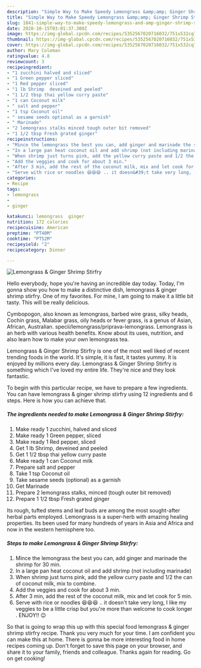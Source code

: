 ```yaml
---
description: "Simple Way to Make Speedy Lemongrass &amp;amp; Ginger Shrimp Stirfry"
title: "Simple Way to Make Speedy Lemongrass &amp;amp; Ginger Shrimp Stirfry"
slug: 1841-simple-way-to-make-speedy-lemongrass-and-amp-ginger-shrimp-stirfry
date: 2020-10-15T03:01:37.300Z
image: https://img-global.cpcdn.com/recipes/5352567020716032/751x532cq70/lemongrass-ginger-shrimp-stirfry-recipe-main-photo.jpg
thumbnail: https://img-global.cpcdn.com/recipes/5352567020716032/751x532cq70/lemongrass-ginger-shrimp-stirfry-recipe-main-photo.jpg
cover: https://img-global.cpcdn.com/recipes/5352567020716032/751x532cq70/lemongrass-ginger-shrimp-stirfry-recipe-main-photo.jpg
author: Mary Coleman
ratingvalue: 4.8
reviewcount: 3
recipeingredient:
- "1 zucchini halved and sliced"
- "1 Green pepper sliced"
- "1 Red pepper sliced"
- "1 lb Shrimp  deveined and peeled"
- "1 1/2 tbsp thai yellow curry paste"
- "1 can Coconut milk"
- " salt and pepper"
- "1 tsp Coconut oil"
- " sesame seeds optional as a garnish"
- " Marinade"
- "2 lemongrass stalks minced tough outer bit removed"
- "1 1/2 tbsp Fresh grated ginger"
recipeinstructions:
- "Mince the lemongrass the best you can, add ginger and marinade the shrimp for 30 min."
- "In a large pan heat coconut oil and add shrimp (not including marinade)"
- "When shrimp just turns pink, add the yellow curry paste and 1/2 the can of coconut milk, mix to combine."
- "Add the veggies and cook for about 3 min."
- "After 3 min, add the rest of the coconut milk, mix and let cook for 5 min."
- "Serve with rice or noodles 😆😆😆 .. it doesn&#39;t take very long, I like my veggies to be a little crisp but you&#39;re more than welcome to cook longer . ENJOY!! 😉"
categories:
- Recipe
tags:
- lemongrass
- 
- ginger

katakunci: lemongrass  ginger 
nutrition: 172 calories
recipecuisine: American
preptime: "PT40M"
cooktime: "PT52M"
recipeyield: "2"
recipecategory: Dinner

---
```



![Lemongrass &amp; Ginger Shrimp Stirfry](https://img-global.cpcdn.com/recipes/5352567020716032/751x532cq70/lemongrass-ginger-shrimp-stirfry-recipe-main-photo.jpg)

Hello everybody, hope you're having an incredible day today. Today, I'm gonna show you how to make a distinctive dish, lemongrass &amp; ginger shrimp stirfry. One of my favorites. For mine, I am going to make it a little bit tasty. This will be really delicious.

Cymbopogon, also known as lemongrass, barbed wire grass, silky heads, Cochin grass, Malabar grass, oily heads or fever grass, is a genus of Asian, African, Australian. specii/lemongrass/priprava-lemongrass. Lemongrass is an herb with various health benefits. Know about its uses, nutrition, and also learn how to make your own lemongrass tea.

Lemongrass &amp; Ginger Shrimp Stirfry is one of the most well liked of recent trending foods in the world. It's simple, it is fast, it tastes yummy. It is enjoyed by millions every day. Lemongrass &amp; Ginger Shrimp Stirfry is something which I've loved my entire life. They're nice and they look fantastic.


To begin with this particular recipe, we have to prepare a few ingredients. You can have lemongrass &amp; ginger shrimp stirfry using 12 ingredients and 6 steps. Here is how you can achieve that.

<!--inarticleads1-->

##### The ingredients needed to make Lemongrass &amp; Ginger Shrimp Stirfry:

1. Make ready 1 zucchini, halved and sliced
1. Make ready 1 Green pepper, sliced
1. Make ready 1 Red pepper, sliced
1. Get 1 lb Shrimp,  deveined and peeled
1. Get 1 1/2 tbsp thai yellow curry paste
1. Make ready 1 can Coconut milk
1. Prepare  salt and pepper
1. Take 1 tsp Coconut oil
1. Take  sesame seeds (optional) as a garnish
1. Get  Marinade
1. Prepare 2 lemongrass stalks, minced (tough outer bit removed)
1. Prepare 1 1/2 tbsp Fresh grated ginger


Its rough, tufted stems and leaf buds are among the most sought-after herbal parts employed. Lemongrass is a super-herb with amazing healing properties. Its been used for many hundreds of years in Asia and Africa and now in the western hemisphere too. 

<!--inarticleads2-->

##### Steps to make Lemongrass &amp; Ginger Shrimp Stirfry:

1. Mince the lemongrass the best you can, add ginger and marinade the shrimp for 30 min.
1. In a large pan heat coconut oil and add shrimp (not including marinade)
1. When shrimp just turns pink, add the yellow curry paste and 1/2 the can of coconut milk, mix to combine.
1. Add the veggies and cook for about 3 min.
1. After 3 min, add the rest of the coconut milk, mix and let cook for 5 min.
1. Serve with rice or noodles 😆😆😆 .. it doesn&#39;t take very long, I like my veggies to be a little crisp but you&#39;re more than welcome to cook longer . ENJOY!! 😉




So that is going to wrap this up with this special food lemongrass &amp; ginger shrimp stirfry recipe. Thank you very much for your time. I am confident you can make this at home. There is gonna be more interesting food in home recipes coming up. Don't forget to save this page on your browser, and share it to your family, friends and colleague. Thanks again for reading. Go on get cooking!
